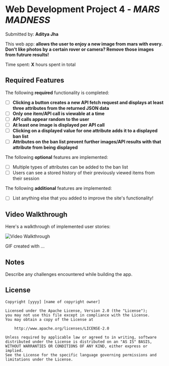 # Web Development Project 4 - *MARS MADNESS*

Submitted by: **Aditya Jha**

This web app: **allows the user to enjoy a new image from mars with every. Don't like photos by a certain rover or camera? Remove those images from futrure results!**

Time spent: **X** hours spent in total

## Required Features

The following **required** functionality is completed:

- [ ] **Clicking a button creates a new API fetch request and displays at least three attributes from the returned JSON data**
- [ ] **Only one item/API call is viewable at a time**
- [ ] **API calls appear random to the user**
- [ ] **At least one image is displayed per API call**
- [ ] **Clicking on a displayed value for one attribute adds it to a displayed ban list**
- [ ] **Attributes on the ban list prevent further images/API results with that attribute from being displayed**

The following **optional** features are implemented:

- [ ] Multiple types of attributes can be added to the ban list
- [ ] Users can see a stored history of their previously viewed items from their session

The following **additional** features are implemented:

* [ ] List anything else that you added to improve the site's functionality!

## Video Walkthrough

Here's a walkthrough of implemented user stories:

<img src='http://i.imgur.com/link/to/your/gif/file.gif' title='Video Walkthrough' width='' alt='Video Walkthrough' />

<!-- Replace this with whatever GIF tool you used! -->
GIF created with ...  
<!-- Recommended tools:
[Kap](https://getkap.co/) for macOS
[ScreenToGif](https://www.screentogif.com/) for Windows
[peek](https://github.com/phw/peek) for Linux. -->

## Notes

Describe any challenges encountered while building the app.

## License

    Copyright [yyyy] [name of copyright owner]

    Licensed under the Apache License, Version 2.0 (the "License");
    you may not use this file except in compliance with the License.
    You may obtain a copy of the License at

        http://www.apache.org/licenses/LICENSE-2.0

    Unless required by applicable law or agreed to in writing, software
    distributed under the License is distributed on an "AS IS" BASIS,
    WITHOUT WARRANTIES OR CONDITIONS OF ANY KIND, either express or implied.
    See the License for the specific language governing permissions and
    limitations under the License.
